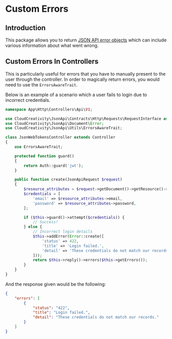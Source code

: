 # Custom Errors

## Introduction

This package allows you to return [JSON API error objects](http://jsonapi.org/format/1.0/#error-objects) which can include various information about what went wrong.

## Custom Errors In Controllers

This is particularly useful for errors that you have to manually present to the user through the controller. In order to magically return errors, you would need to use the `ErrorsAwareTrait`.


Below is an example of a scenario which a user fails to login due to incorrect credentials.

```php
namespace App\Http\Controllers\Api\V1;

use CloudCreativity\JsonApi\Contracts\Http\Requests\RequestInterface as JsonApiRequest;
use CloudCreativity\JsonApi\Document\Error;
use CloudCreativity\JsonApi\Utils\ErrorsAwareTrait;

class JsonWebTokensController extends Controller
{
    use ErrorsAwareTrait;

    protected function guard()
    {
        return Auth::guard('jwt');
    }

    public function create(JsonApiRequest $request)
    {
        $resource_attributes = $request->getDocument()->getResource()->getAttributes();
        $credentials = [
            'email' => $resource_attributes->email,
            'password' => $resource_attributes->password,
        ];

        if ($this->guard()->attempt($credentials)) {
            // Success!
        } else {
            // Incorrect login details
            $this->addError(Error::create([
                'status' => 422,
                'title' => 'Login failed.',
                'detail' => 'These credentials do not match our records.'
            ]));
            return $this->reply()->errors($this->getErrors());
        }
    }
}
```

And the response given would be the following:

```json
{
    "errors": [
        {
            "status": "422",
            "title": "Login failed.",
            "detail": "These credentials do not match our records."
        }
    ]
}
```